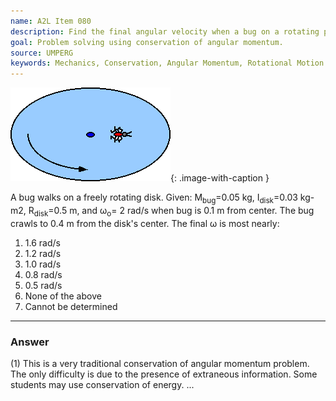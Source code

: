 ```yaml
---
name: A2L Item 080
description: Find the final angular velocity when a bug on a rotating plate crawls to a new radius,
goal: Problem solving using conservation of angular momentum.
source: UMPERG
keywords: Mechanics, Conservation, Angular Momentum, Rotational Motion
---
```


![Item080_fig1.gif](../images/Item080_fig1.gif){: .image-with-caption } 

A bug walks on a freely rotating disk.  Given: M<sub>bug</sub>=0.05 kg,
I<sub>disk</sub>=0.03 kg-m2, R<sub>disk</sub>=0.5 m, and
&omega;<sub>o</sub>= 2 rad/s when bug is 0.1 m from center.  The bug
crawls to 0.4 m from the disk's center.  The final &omega; is most
nearly:

1. 1.6 rad/s
2. 1.2 rad/s
3. 1.0 rad/s
4. 0.8 rad/s
5. 0.5 rad/s
6. None of the above
7. Cannot be determined

<hr/>

### Answer

(1) This is a very traditional conservation of angular momentum problem.
The only difficulty is due to the presence of extraneous information.
Some students may use conservation of energy.
...
